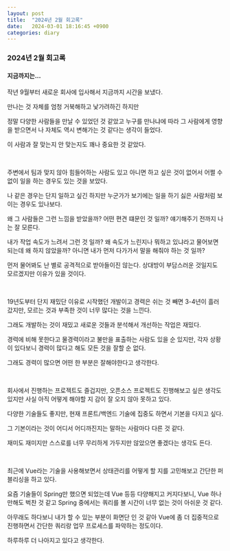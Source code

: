 ```yaml
---
layout: post
title:  "2024년 2월 회고록"
date:   2024-03-01 18:16:45 +0900
categories: diary
---
```


### 2024년 2월 회고록

#### 지금까지는...

작년 9월부터 새로운 회사에 입사해서 지금까지 시간을 보냈다.

만나는 것 자체를 엄청 거북해하고 낯가려하긴 하지만

정말 다양한 사람들을 만날 수 있었던 것 같았고 누구를 만나냐에 따라 그 사람에게 영향을 받으면서 나 자체도 역시 변해가는 것 같다는 생각이 들었다.

이 사람과 잘 맞는지 안 맞는지도 꽤나 중요한 것 같았다.

<br>

주변에서 팀과 맞지 않아 힘들어하는 사람도 있고 아니면 하고 싶은 것이 없어서 어쩔 수 없이 일을 하는 경우도 있는 것을 보았다.

나 같은 경우는 단지 일하고 싶긴 하지만 누군가가 보기에는 일을 하기 싫은 사람처럼 보이는 경우도 있나보다.

왜 그 사람들은 그런 느낌을 받았을까? 어떤 편견 떄문인 것 일까? 얘기해주기 전까지 나는 잘 모른다.

내가 작업 속도가 느려서 그런 것 일까? 왜 속도가 느린지나 뭐하고 있냐라고 물어보면 되는데 왜 하지 않았을까? 아니면 내가 먼저 다가가서 말을 해줘야 하는 것 일까?

먼저 물어봐도 난 별로 공격적으로 받아들이진 않는다. 상대방이 부담스러운 것일지도 모르겠지만 이유가 있을 것이다.

<br>

19년도부터 단지 재밌단 이유로 시작했던 개발이고 경력은 쉬는 것 빼면 3-4년이 흘러갔지만, 모르는 것과 부족한 것이 너무 많다는 것을 느낀다.

그래도 개발하는 것이 재밌고 새로운 것들과 분석해서 개선하는 작업은 재밌다.

경력에 비해 못한다고 물경력이라고 불만을 표출하는 사람도 있을 순 있지만, 각자 상황이 있다보니 경력이 많다고 해도 모든 것을 잘할 순 없다.

그래도 경력이 많으면 어떤 한 부분은 잘해야한다고 생각한다.

<br>

회사에서 진행하는 프로젝트도 즐겁지만, 오픈소스 프로젝트도 진행해보고 싶은 생각도 있지만 사실 아직 어떻게 해야할 지 감이 잘 오지 않아 못하고 있다.

다양한 기술들도 좋지만, 현재 프론트/백엔드 기술에 집중도 하면서 기본을 다지고 싶다.

그 기본이라는 것이 어디서 어디까진지는 말하는 사람마다 다른 것 같다.

재미도 재미지만 스스로를 너무 무리하게 가두지만 않았으면 좋겠다는 생각도 든다.

<br>

최근에 Vue라는 기술을 사용해보면서 상태관리를 어떻게 할 지를 고민해보고 간단한 퍼블리싱을 하고 있다.

요즘 기술들이 Spring만 했으면 되었는데 Vue 등등 다양해지고 커지다보니, Vue 하나만해도 벅찬 것 같고 Spring 중에서는 쿼리를 볼 시간이 너무 없는 것이 아쉬운 것 같다.

아무래도 하다보니 내가 할 수 있는 부분이 화면단 인 것 같아 Vue에 좀 더 집중적으로 진행하면서 간단한 쿼리랑 업무 프로세스를 파악하는 정도이다.

하루하루 더 나아지고 있다고 생각한다.